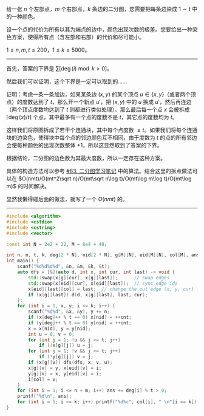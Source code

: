 给一张 $n$ 个左部点，$m$ 个右部点，$k$ 条边的二分图，您需要把每条边染成 $1\sim t$ 中的一种颜色。

设一个点的代价为所有以其为端点的边中，颜色出现次数的极差。您要给出一种染色方案，使得所有点（含左部和右部）的代价和尽可能小。

$1\le n,m,t\le200$，$1\le k\le5000$。

---

首先，答案的下界是 $\sum[\deg(i)\bmod k>0]$。

然后我们可以证明，这个下界是一定可以取到的……

证明：考虑一条一条加边，如果某条边 $(x,y)$ 的某个顶点 $u\in\{x,y\}$（或者两个顶点）的度数达到了 $t$，那么开一个新点 $u'$，把 $(x,y)$ 中的 $u$ 换成 $u'$，然后再连边（两个顶点度数均达到了 $t$ 则都进行类似处理）。那么最后每一个点 $x$ 会被拆成 $\lceil\deg(x)/t\rceil$ 个点，其中最多有一个点的度数不是 $t$，其它点的度数均为 $t$。

这样我们将原图拆成了若干个连通块，其中每个点度数 $\le t$。如果我们将每个连通块的边染色，使得块中每个点的邻边颜色互不相同，由于度数为 $t$ 的点的所有邻边会使每种颜色的出现次数整体 $+1$，所以这显然取到了答案的下界。

根据结论，二分图的边色数为其最大度数，所以一定存在这种方案。

具体的构造方法可以参考 [#83. 二分图学习笔记](/b/83) 中的算法。结合这里的拆点做法可以在 $O(nmt)/O(mt^2\sqrt n)/O(mt\sqrt n\log t)/O(mt\log m\log t)/O(mt\log m)$ 的时间解决。

显然我懒得碰后面的做法，就写了一个 $O(nmt)$ 的。

---

```cpp
#include <algorithm>
#include <cstdio>
#include <cstring>
#include <vector>

const int N = 2e2 + 22, M = 8e4 + 48;

int n, m, t, k, deg[2 * N], nid[2 * N], g[M][N], eid[M][N], col[M], ans, cnt;
int main() {
	scanf("%d%d%d%d", &n, &m, &k, &t);
	auto dfs = [&](auto d, int x, int cur, int last) -> void {
		std::swap(x[g][cur], x[g][last]);	   // swap edges
		std::swap(x[eid][cur], x[eid][last]);  // sync edge ids
		x[eid][last][col] = last;  // change the out edge (x, y, cur) -> (x, y, last)
		if (x[g][last]) d(d, x[g][last], last, cur);
	};
	for (int i = 1, x, y; i <= k; i++) {
		scanf("%d%d", &x, &y), y += n;
		if (x[deg]++ % t == 0) x[nid] = ++cnt;
		if (y[deg]++ % t == 0) y[nid] = ++cnt;
		x = x[nid], y = y[nid];
		int u = 0, v = 0;
		for (int j = 1; !u && j <= t; j++)
			if (!x[g][j]) u = j;
		for (int j = 1; !v && j <= t; j++)
			if (!y[g][j]) v = j;
		if (x[g][v]) dfs(dfs, x, v, u);
		x[g][v] = y, x[eid][v] = i;
		y[g][v] = x, y[eid][v] = i;
		i[col] = v;
	}
	for (int i = 1; i <= n + m; i++) ans += deg[i] % t > 0;
	printf("%d\n", ans);
	for (int i = 1; i <= k; i++) printf("%d%c", col[i], " \n"[i == k]);
}
```